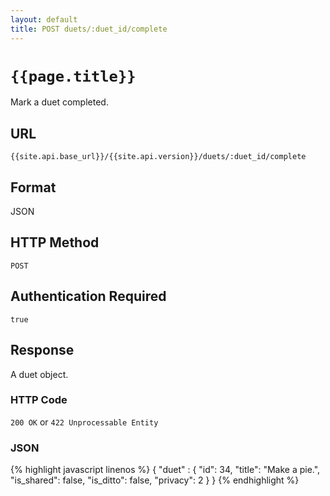 ```yaml
---
layout: default
title: POST duets/:duet_id/complete
---
```

# `{{page.title}}`

Mark a duet completed.

## URL

`{{site.api.base_url}}/{{site.api.version}}/duets/:duet_id/complete`

## Format

JSON

## HTTP Method

`POST`

## Authentication Required

`true`

## Response

A duet object.

### HTTP Code

`200 OK` or `422 Unprocessable Entity`

### JSON

{% highlight javascript linenos %}
{
    "duet" : {
      "id": 34,
      "title": "Make a pie.",
      "is_shared": false,
      "is_ditto": false,
      "privacy": 2
    }
}
{% endhighlight %}